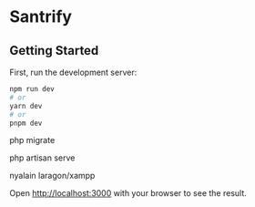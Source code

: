 # Santrify

## Getting Started

First, run the development server:

```bash
npm run dev
# or
yarn dev
# or
pnpm dev
```

php migrate

php artisan serve

nyalain laragon/xampp

Open [http://localhost:3000](http://localhost:3000) with your browser to see the result.
